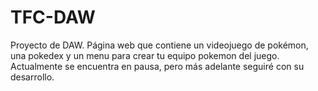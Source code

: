 # TFC-DAW

Proyecto de DAW.
Página web que contiene un videojuego de pokémon, una pokedex y un menu para crear tu equipo pokemon del juego.
Actualmente se encuentra en pausa, pero más adelante seguiré con su desarrollo.